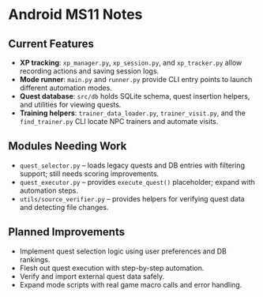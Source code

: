 # Android MS11 Notes

## Current Features
- **XP tracking**: `xp_manager.py`, `xp_session.py`, and `xp_tracker.py` allow recording actions and saving session logs.
- **Mode runner**: `main.py` and `runner.py` provide CLI entry points to launch different automation modes.
- **Quest database**: `src/db` holds SQLite schema, quest insertion helpers, and utilities for viewing quests.
- **Training helpers**: `trainer_data_loader.py`, `trainer_visit.py`, and the `find_trainer.py` CLI locate NPC trainers and automate visits.

## Modules Needing Work
- `quest_selector.py` – loads legacy quests and DB entries with filtering support; still needs scoring improvements.
- `quest_executor.py` – provides `execute_quest()` placeholder; expand with automation steps.
- `utils/source_verifier.py` – provides helpers for verifying quest data and detecting file changes.

## Planned Improvements
- Implement quest selection logic using user preferences and DB rankings.
- Flesh out quest execution with step-by-step automation.
- Verify and import external quest data safely.
- Expand mode scripts with real game macro calls and error handling.
